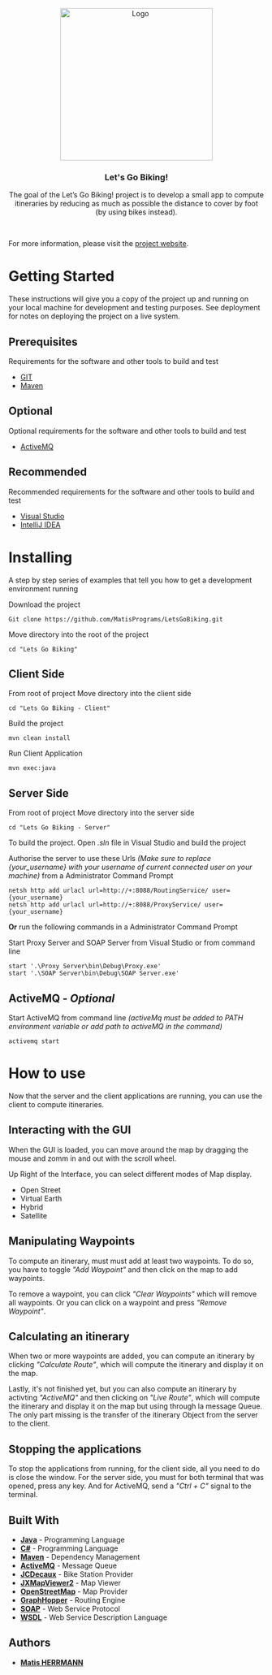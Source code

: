 <p align="center">
  <a href="https://example.com/">
    <img src="https://images.fineartamerica.com/images-medium-large-5/retro-bicycle-with-wine-in-picnic-nightanddayimages.jpg" alt="Logo" height=300>
  </a>

  <h3 align="center">Let's Go Biking!</h3>

  <p align="center">
    The goal of the Let’s Go Biking! project is to develop a small app to compute itineraries by reducing as much as possible the distance to cover by foot (by using bikes instead).
  </p>
</p>

<br>

For more information, please visit the [project website](https://lms.univ-cotedazur.fr/2022/course/view.php?id=1440&section=10#tabs-tree-start).

# Getting Started

These instructions will give you a copy of the project up and running on
your local machine for development and testing purposes. See deployment
for notes on deploying the project on a live system.

## Prerequisites

Requirements for the software and other tools to build and test
- [GIT](https://git-scm.com/)
- [Maven](https://maven.apache.org/)

## Optional

Optional requirements for the software and other tools to build and test
- [ActiveMQ](https://activemq.apache.org/)

## Recommended

Recommended requirements for the software and other tools to build and test
- [Visual Studio](https://visualstudio.microsoft.com/)
- [IntelliJ IDEA](https://www.jetbrains.com/idea/)

# Installing

A step by step series of examples that tell you how to get a development
environment running

Download the project

    Git clone https://github.com/MatisPrograms/LetsGoBiking.git

Move directory into the root of the project

    cd "Lets Go Biking"

## Client Side

From root of project Move directory into the client side

    cd "Lets Go Biking - Client"

Build the project
    
    mvn clean install

Run Client Application
    
    mvn exec:java

## Server Side

From root of project Move directory into the server side

    cd "Lets Go Biking - Server"

To build the project. Open _.sln_ file in Visual Studio and build the project

Authorise the server to use these Urls _(Make sure to replace {your_username} with your username of current connected user on your machine)_ from a Administrator Command Prompt

    netsh http add urlacl url=http://+:8088/RoutingService/ user={your_username}
    netsh http add urlacl url=http://+:8088/ProxyService/ user={your_username}

**Or** run the following commands in a Administrator Command Prompt

Start Proxy Server and SOAP Server from Visual Studio or from command line

    start '.\Proxy Server\bin\Debug\Proxy.exe'
    start '.\SOAP Server\bin\Debug\SOAP Server.exe'

## ActiveMQ - _Optional_

Start ActiveMQ from command line _(activeMq must be added to PATH environment variable or add path to activeMQ in the command)_

    activemq start

# How to use

Now that the server and the client applications are running, you can use the client to compute itineraries.

## Interacting with the GUI

When the GUI is loaded, you can move around the map by dragging the mouse and zomm in and out with the scroll wheel.

Up Right of the Interface, you can select different modes of Map display.
- Open Street
- Virtual Earth
- Hybrid
- Satellite

## Manipulating Waypoints

To compute an itinerary, must must add at least two waypoints. To do so, you have to toggle _"Add Waypoint"_ and then click on the map to add waypoints.

To remove a waypoint, you can click _"Clear Waypoints"_ which will remove all waypoints. Or you can click on a waypoint and press _"Remove Waypoint"_.

## Calculating an itinerary

When two or more waypoints are added, you can compute an itinerary by clicking _"Calculate Route"_, which will compute the itinerary and display it on the map.

Lastly, it's not finished yet, but you can also compute an itinerary by activting _"ActiveMQ"_ and then clicking on _"Live Route"_, which will compute the itinerary and display it on the map but using through la message Queue. The only part missing is the transfer of the itinerary Object from the server to the client.

## Stopping the applications

To stop the applications from running, for the client side, all you need to do is close the window. For the server side, you must for both terminal that was opened, press any key. And for ActiveMQ, send a _"Ctrl + C"_ signal to the terminal.

## Built With

  - [**Java**](https://www.java.com/) - Programming Language
  - [**C#**](https://docs.microsoft.com/en-us/dotnet/csharp/) - Programming Language
  - [**Maven**](https://maven.apache.org/) - Dependency Management
  - [**ActiveMQ**](https://activemq.apache.org/) - Message Queue
  - [**JCDecaux**](https://developer.jcdecaux.com/) - Bike Station Provider
  - [**JXMapViewer2**](https://github.com/msteiger/jxmapviewer2) - Map Viewer
  - [**OpenStreetMap**](https://www.openstreetmap.org/) - Map Provider
  - [**GraphHopper**](https://www.graphhopper.com/) - Routing Engine
  - [**SOAP**](https://www.w3.org/TR/soap12-part0/) - Web Service Protocol
  - [**WSDL**](https://www.w3.org/TR/wsdl/) - Web Service Description Language

## Authors

  - [**Matis HERRMANN**](https://github.com/MatisPrograms)
